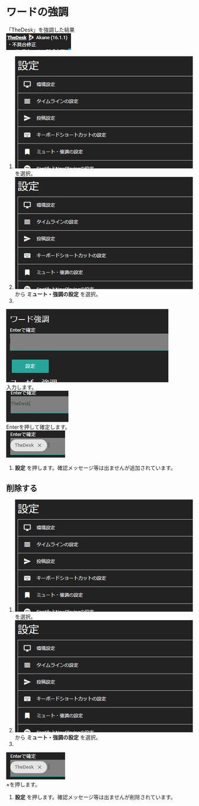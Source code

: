 # ワードの強調
「TheDesk」を強調した結果  
![mute2](/media/mute2.png)  


1. ![settings1](/media/settings1.png)を選択。
1. ![settings2](/media/settings2.png)から __ミュート・強調の設定__ を選択。
1.   
![mute3](/media/mute3.png)  
入力します。  
![mute4](/media/mute4.png)  
Enterを押して確定します。  
![mute5](/media/mute5.png)  
1. __設定__ を押します。確認メッセージ等は出ませんが追加されています。

## 削除する
1. ![settings1](/media/settings1.png)を選択。
1. ![settings2](/media/settings2.png)から __ミュート・強調の設定__ を選択。
1.   
![mute5](/media/mute5.png)  
×を押します。  
1. __設定__ を押します。確認メッセージ等は出ませんが削除されています。

